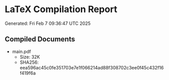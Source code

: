 # LaTeX Compilation Report
Generated: Fri Feb  7 09:36:47 UTC 2025
## Compiled Documents
- main.pdf
  - Size: 32K
  - SHA256: eea596ac45c0fe351703e7e1f066214ad88f308702c3ee0f45c432f16f419f6a

